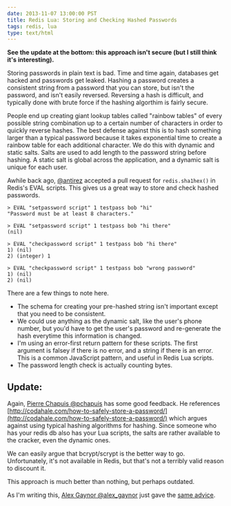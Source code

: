 ```yaml
---
date: 2013-11-07 13:00:00 PST
title: Redis Lua: Storing and Checking Hashed Passwords
tags: redis, lua
type: text/html
---
```


**See the update at the bottom: this approach isn't secure (but I still think it's interesting).**

Storing passwords in plain text is bad.
Time and time again, databases get hacked and passwords get leaked.
Hashing a password creates a consistent string from a password that you can store, but isn't the password, and isn't easily reversed.
Reversing a hash is difficult, and typically done with brute force if the hashing algorthim is fairly secure.

People end up creating giant lookup tables called "rainbow tables" of every possible string combination up to a certain number of characters in order to quickly reverse hashes.
The best defense against this is to hash something larger than a typical password because it takes exponential time to create a rainbow table for each additional character.
We do this with dynamic and static salts.
Salts are used to add length to the password string before hashing.
A static salt is global across the application, and a dynamic salt is unique for each user.

Awhile back ago, [@antirez](http://twitter.com/antirez) accepted a pull request for `redis.sha1hex()` in Redis's EVAL scripts.
This gives us a great way to store and check hashed passwords.

<script src="https://gist.github.com/fritzy/7361109.js"></script>
    
    > EVAL "setpassword script" 1 testpass bob "hi"
    "Password must be at least 8 characters."

    > EVAL "setpassword script" 1 testpass bob "hi there"
    (nil)

    > EVAL "checkpassword script" 1 testpass bob "hi there"
    1) (nil)
    2) (integer) 1

    > EVAL "checkpassword script" 1 testpass bob "wrong password"
    1) (nil)
    2) (nil)

There are a few things to note here.

* The schema for creating your pre-hashed string isn't important except that you need to be consistent.
* We could use anything as the dynamic salt, like the user's phone number, but you'd have to get the user's password and re-generate the hash everytime this information is changed.
* I'm using an error-first return pattern for these scripts. The first argument is falsey if there is no error, and a string if there is an error. This is a common JavaScript pattern, and useful in Redis Lua scripts.
* The password length check is actually counting bytes.

## Update:

Again, [Pierre Chapuis @pchapuis](http://twitter.com/pchapuis) has some good feedback.
He references [http://codahale.com/how-to-safely-store-a-password/](http://codahale.com/how-to-safely-store-a-password/) which argues against using typical hashing algorithms for hashing.
Since someone who has your redis db also has your Lua scripts, the salts are rather available to the cracker, even the dynamic ones.

We can easily argue that bcrypt/scrypt is the better way to go.
Unfortunately, it's not available in Redis, but that's not a terribly valid reason to discount it.

This approach is much better than nothing, but perhaps outdated.

As I'm writing this, [Alex Gaynor @alex\_gaynor](http://twitter.com/alex_gaynor) just gave the [same advice](https://twitter.com/alex_gaynor/status/398584652811628544).
